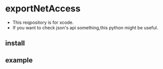 # exportNetAccess
* This reqpository is for xcode.
* If you want to check json's api something,this python might be useful.

## install

## example
